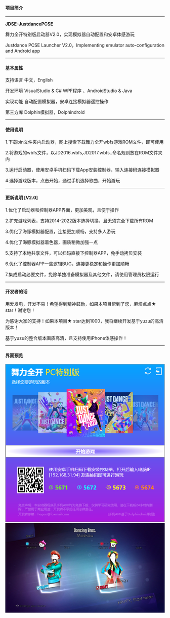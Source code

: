 #### 项目简介 

------

**JDSE-JustdancePCSE**

舞力全开特别版启动器V2.0，实现模拟器自动配置和安卓体感游玩

Justdance PCSE Launcher V2.0，Implementing emulator auto-configuration and Android app

------

#### 基本属性 

支持语言	中文，English

开发环境	VisualStudio  & C#  WPF程序 、AndroidStudio  & Java

实现功能	自动配置模拟器，安卓连接模拟器遥控操作

第三方库	Dolphin模拟器，Dolphindroid

------

#### 使用说明

1.下载bin文件夹内启动器，网上搜索下载舞力全开wbfs游戏ROM文件，即可使用

2.将游戏的wbfs文件，以JD2016.wbfs,JD2017.wbfs..命名规则放在ROM文件夹内

3.运行启动器，使用安卓手机扫码下载App安装控制器，输入连接码连接模拟器

4.选择游戏版本，点击开始，通过手机选择歌曲，开始游玩

------

#### 更新说明 [V2.0]	

1.优化了启动器和控制器APP界面，更加美观，且便于操作

2.扩充游戏列表，支持2014-2022版本选择切换，且无须完全下载所有ROM 

3.优化了海豚模拟器配置，连接更加顺畅，支持多人游玩

4.优化了海豚模拟器着色器，画质稍微加强一点

5.支持了本地共享文件，可以扫码直接下控制器APP，免手动拷贝安装

6.优化了控制器APP一些逻辑BUG，连接更稳定和操作更加顺畅

7.集成启动必要文件，免除单独准备模拟器及其他文件，请使用管理员权限运行

------

#### 开发者的话

用爱发电，开发不易！希望得到精神鼓励，如果本项目帮到了您，麻烦点点★ star！谢谢您！

为感谢大家的支持！如果本项目★ star达到1000，我将继续开发基于yuzu的高清版本！

基于yuzu的整合版本画质高清，且支持使用iPhone体感操作！

------

#### 界面预览 
![image](img/preview0.png)
![image](img/preview2.png)
